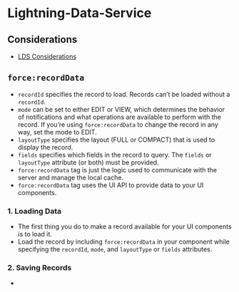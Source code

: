# Lightning-Data-Service

## Considerations
* [LDS Considerations](https://developer.salesforce.com/docs/atlas.en-us.210.0.lightning.meta/lightning/data_service_considerations.htm)

## `force:recordData`

* `recordId` specifies the record to load. Records can’t be loaded without a `recordId`.
* `mode` can be set to either EDIT or VIEW, which determines the behavior of notifications and what operations are available to perform with the record. If you’re using `force:recordData` to change the record in any way, set the mode to EDIT.
* `layoutType` specifies the layout (FULL or COMPACT) that is used to display the record.
* `fields` specifies which fields in the record to query. The `fields` or `layoutType` attribute (or both) must be provided.
* `force:recordData` tag is just the logic used to communicate with the server and manage the local cache.
* `force:recordData` tag uses the UI API to provide data to your UI components.
### 1. Loading Data
* The first thing you do to make a record available for your UI components is to load it.
* Load the record by including `force:recordData` in your component while specifying the `recordId`, `mode`, and `layoutType` or `fields` attributes.
### 2. Saving Records
* 
